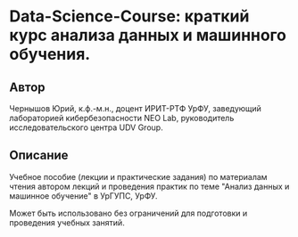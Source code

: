# Data-Science-Course: краткий курс анализа данных и машинного обучения.

## Автор
Чернышов Юрий, к.ф.-м.н., доцент ИРИТ-РТФ УрФУ, заведующий лабораторией кибербезопасности NEO Lab, руководитель исследовательского центра UDV Group.

## Описание
Учебное пособие (лекции и практические задания) по материалам чтения автором лекций и проведения практик
по теме "Анализ данных и машинное обучение" в УрГУПС, УрФУ.

Может быть использовано без ограничений для подготовки и проведения учебных занятий.


